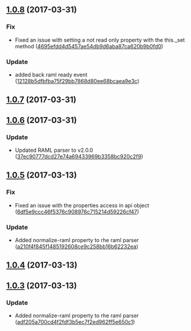<a name="1.0.8"></a>
## [1.0.8](https://github.com/advanced-rest-client/raml-docs-helpers/compare/1.0.6...v1.0.8) (2017-03-31)


### Fix

* Fixed an issue with setting a not read only property with the this._set method ([4695efdd4d5457ae54db9d6aba87ca620b9b0fd0](https://github.com/advanced-rest-client/raml-docs-helpers/commit/4695efdd4d5457ae54db9d6aba87ca620b9b0fd0))

### Update

* added back raml ready event ([12128b5dfbfba75f29bb7868d80ee68bcaea9e3c](https://github.com/advanced-rest-client/raml-docs-helpers/commit/12128b5dfbfba75f29bb7868d80ee68bcaea9e3c))



<a name="1.0.7"></a>
## [1.0.7](https://github.com/advanced-rest-client/raml-docs-helpers/compare/1.0.6...v1.0.7) (2017-03-31)




<a name="1.0.6"></a>
## [1.0.6](https://github.com/advanced-rest-client/raml-docs-helpers/compare/1.0.5...v1.0.6) (2017-03-31)


### Update

* Updated RAML parser to v2.0.0 ([37ec90777dcd27e74a69433969b3358bc920c2f9](https://github.com/advanced-rest-client/raml-docs-helpers/commit/37ec90777dcd27e74a69433969b3358bc920c2f9))



<a name="1.0.5"></a>
## [1.0.5](https://github.com/advanced-rest-client/raml-docs-helpers/compare/1.0.3...v1.0.5) (2017-03-13)


### Fix

* Fixed an issue with the properties access in api object ([6df5e9ccc46f5376c908976c715214d59226cf47](https://github.com/advanced-rest-client/raml-docs-helpers/commit/6df5e9ccc46f5376c908976c715214d59226cf47))

### Update

* Added normalize-raml property to rhe raml parser ([a210f4f845f1485192608ce9c258bb16b62232ea](https://github.com/advanced-rest-client/raml-docs-helpers/commit/a210f4f845f1485192608ce9c258bb16b62232ea))



<a name="1.0.4"></a>
## [1.0.4](https://github.com/advanced-rest-client/raml-docs-helpers/compare/1.0.3...v1.0.4) (2017-03-13)




<a name="1.0.3"></a>
## [1.0.3](https://github.com/advanced-rest-client/raml-docs-helpers/compare/1.0.2...v1.0.3) (2017-03-13)


### Update

* Added normalize-raml property to rhe raml parser ([adf205a700cd4f2fdf3b5ec7f2ed962ff5e650c1](https://github.com/advanced-rest-client/raml-docs-helpers/commit/adf205a700cd4f2fdf3b5ec7f2ed962ff5e650c1))



